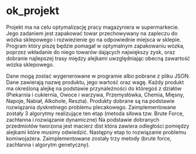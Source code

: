 # ok_projekt
Projekt ma na celu optymalizację pracy magazyniera w supermarkecie. Jego zadaniem jest zapakować towar przechowywany na zapleczu do wózka sklepowego i rozwiezienie go na odpowiednie miejsca w sklepie. Program który piszę będzie pomagał w optymalnym zapakowaniu wózka, poprzez wkładanie do niego towarów dających największy zysk, oraz dobranie najlepszej trasy między alejkami uwzględniając obecną zawartość wózka sklepowego.


Dane mogą zostać wygenerowane w programie albo pobrane z pliku JSON. Dane zawierają nazwę produktu, jego wartość oraz wagę. Każdy produkt ma określoną alejkę na podstawie przynależności do któregoś z działów (Piekarnia i cukiernia, Owoce i warzywa, Przemysłówka, Chemia, Mięsny, Napoje, Nabiał, Alkohole, Reszta). Produkty dobrane są na podstawie rozwiązania dyskretnego problemu plecakowego. Zaimplementowane zostały 3 algorytmy realizujące ten etap (metoda siłowa tzw. Brute Force, zachłanna i rozwiązanie dynamiczne) Na podstawie dobranych przedmiotów tworzona jest macierz dist która zawiera odległości pomiędzy alejkami które musimy odwiedzić. Następny etap to rozwiązanie problemu komiwojażera. Zaimplementowane zostały trzy metody (brute force, zachłanna i algorytm genetyczny).
